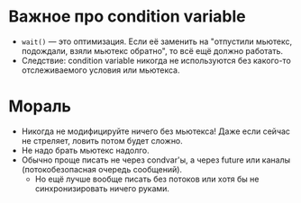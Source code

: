 # Важное про condition variable
* `wait()` — это оптимизация. Если её заменить на "отпустили мьютекс, подождали, взяли мьютекс обратно", то всё ещё должно работать.
* Следствие: condition variable никогда не используются без какого-то отслеживаемого условия или мьютекса.

# Мораль
* Никогда не модифицируйте ничего без мьютекса!
  Даже если сейчас не стреляет, ловить потом будет сложно.
* Не надо брать мьютекс надолго.
* Обычно проще писать не через condvar'ы, а через future или каналы (потокобезопасная очередь сообщений).
  * Но ещё лучше вообще писать без потоков или хотя бы не синхронизировать ничего руками.
